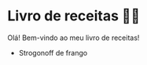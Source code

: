 # Livro de receitas :man_cook:



Olá! Bem-vindo ao meu livro de receitas!



- Strogonoff de frango
